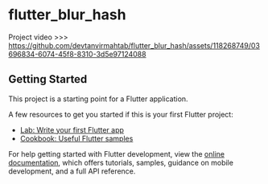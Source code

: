 # flutter_blur_hash

Project video >>> 
https://github.com/devtanvirmahtab/flutter_blur_hash/assets/118268749/03696834-6074-45f8-8310-3d5e97124088

## Getting Started

This project is a starting point for a Flutter application.

A few resources to get you started if this is your first Flutter project:

- [Lab: Write your first Flutter app](https://docs.flutter.dev/get-started/codelab)
- [Cookbook: Useful Flutter samples](https://docs.flutter.dev/cookbook)

For help getting started with Flutter development, view the
[online documentation](https://docs.flutter.dev/), which offers tutorials,
samples, guidance on mobile development, and a full API reference.
